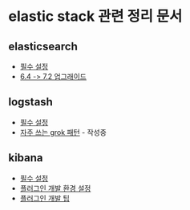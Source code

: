 # elastic stack 관련 정리 문서

## elasticsearch
- [필수 설정](https://github.com/parkjungwoong/elastic-stack/blob/master/elasticsearch/%EC%84%A4%EC%A0%95%20%EC%A0%95%EB%B3%B4.md)
- [6.4 -> 7.2 업그래이드](https://github.com/parkjungwoong/elastic-stack/blob/master/elasticsearch/%EB%B2%84%EC%A0%84%20%EC%97%85%EA%B7%B8%EB%9E%98%EC%9D%B4%EB%93%9C%20(6.4-%3E7.2).md)

## logstash
- [필수 설정](https://github.com/parkjungwoong/elastic-stack/blob/master/logstash/%EC%84%A4%EC%A0%95%20%EC%A0%95%EB%B3%B4.md)
- [자주 쓰는 grok 패턴]() - 작성중

## kibana
- [필수 설정](https://github.com/parkjungwoong/elastic-stack/blob/master/kibana/%EC%84%A4%EC%A0%95%20%EC%A0%95%EB%B3%B4.md)
- [플러그인 개발 환경 설정](https://github.com/parkjungwoong/elastic-stack/blob/master/kibana/%ED%94%8C%EB%9F%AC%EA%B7%B8%EC%9D%B8%20%EA%B0%9C%EB%B0%9C%20%ED%99%98%EA%B2%BD%20%EC%84%A4%EC%A0%95.md)
- [플러그인 개발 팁](https://github.com/parkjungwoong/elastic-stack/blob/master/kibana/%ED%94%8C%EB%9F%AC%EA%B7%B8%EC%9D%B8%20%EA%B0%9C%EB%B0%9C%20%ED%8C%81.md)
